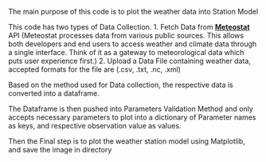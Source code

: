 The main purpose of this code is to plot the weather data into Station Model

This code has two types of Data Collection.
    1. Fetch Data from **[Meteostat]([url](https://meteostat.net/en/about))** API (Meteostat processes data from various public sources. This allows both developers and end users to access weather and climate data through a single interface. Think of it as a gateway to meteorological data which puts user experience first.)
    2. Upload a Data File containing weather data, accepted formats for the file are (.csv, .txt, .nc, .xml)

Based on the method used for Data collection, the respective data is converted into a dataframe.


The Dataframe is then pushed into Parameters Validation Method and only accepts necessary parameters to plot into a dictionary of Parameter names as keys, and respective observation value as values.


Then the Final step is to plot the weather station model using Matplotlib,  and save the image in directory
